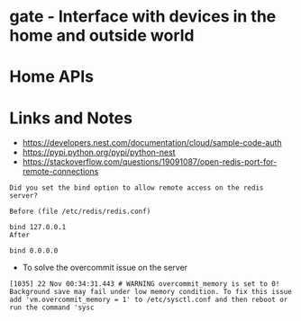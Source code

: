 # gate - Interface with devices in the home and outside world
# Home APIs

# Links and Notes
- https://developers.nest.com/documentation/cloud/sample-code-auth
- https://pypi.python.org/pypi/python-nest
- https://stackoverflow.com/questions/19091087/open-redis-port-for-remote-connections
```
Did you set the bind option to allow remote access on the redis server?

Before (file /etc/redis/redis.conf)

bind 127.0.0.1
After

bind 0.0.0.0
```

- To solve the overcommit issue on the server
```
[1035] 22 Nov 00:34:31.443 # WARNING overcommit_memory is set to 0! Background save may fail under low memory condition. To fix this issue add 'vm.overcommit_memory = 1' to /etc/sysctl.conf and then reboot or run the command 'sysc
```
